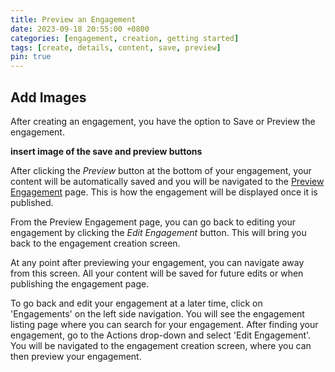 ```yaml
---
title: Preview an Engagement
date: 2023-09-18 20:55:00 +0800
categories: [engagement, creation, getting started] 
tags: [create, details, content, save, preview] 
pin: true
---
```


## Add Images

After creating an engagement, you have the option to Save or Preview the engagement. 

**insert image of the save and preview buttons**

After clicking the *Preview* button at the bottom of your engagement, your content will be automatically saved and you will be navigated to the [Preview Engagement](/met-guide/posts/preview-engagement/) page. This is how the engagement will be displayed once it is published.  

From the Preview Engagement page, you can go back to editing your engagement by clicking the *Edit Engagement* button. This will bring you back to the engagement creation screen.  

At any point after previewing your engagement, you can navigate away from this screen. All your content will be saved for future edits or when publishing the engagement page.  

To go back and edit your engagement at a later time, click on 'Engagements' on the left side navigation. You will see the engagement listing page where you can search for your engagement. After finding your engagement, go to the Actions drop-down and select 'Edit Engagement'. You will be navigated to the engagement creation screen, where you can then preview your engagement.


